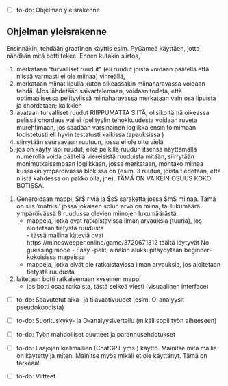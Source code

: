 - [ ] to-do: Ohjelman yleisrakenne
<h2> Ohjelman yleisrakenne </h2>
Ensinnäkin, tehdään graafinen käyttis esim. PyGameä käyttäen, jotta nähdään mitä botti tekee. Ennen kutakin siirtoa, 

1. merkataan "turvalliset ruudut" (eli ruudut joista voidaan päätellä että niissä varmasti ei ole miinaa) vihreällä, 
2. merkataan miinat lipulla kuten oikeassakin miinaharavassa voidaan tehdä. (Jos lähdetään saivartelemaan, voidaan todeta, että optimaalisessa pelityylissä miinaharavassa merkataan vain osa lipuista ja chordataan; kaikkien
3. avataan turvalliset ruudut RIIPPUMATTA SIITÄ, olisiko tämä oikeassa pelissä chordaus vai ei (pelityylin tehokkuudesta voidaan ruveta murehtimaan, jos saadaan varsinainen logiikka ensin toimimaan todistetusti eli hyvin testatusti kaikissa tapauksissa )
4. siirrytään seuraavaan ruutuun, jossa ei ole oltu vielä
5. jos on käyty läpi ruudut, eikä pelkillä ruudun itsensä näyttämällä numerolla voida päätellä viereisistä ruuduista mitään, siirrytään monimutkaisempaan logiikkaan, jossa merkataan, montako miinaa kussakin ympäröivässä blokissa on (esim. 3 ruutua, joista tiedetään, että niistä kahdessa on pakko olla, jne). TÄMÄ ON VAIKEIN OSUUS KOKO BOTISSA.

<ol> 
  <li>
    Generoidaan mappi, $r$ riviä ja $s$ saraketta jossa $m$ miinaa. Tämä on siis 'matriisi' jossa jokaisen solun arvo on miina, tai lukumäärä ympäröivässä 8 ruudussa olevien miinojen lukumäärästä.
    <ul>
      <li> mappeja, jotka ovat ratkaistavissa ilman arvauksia (tuuria), jos aloitetaan tietystä ruudusta </li>
        - tässä mallina käteviä ovat https://minesweeper.online/game/3720671312 täältä löytyvät No guessing mode - Easy -pelit; ainakin aluksi pitäydytään beginner-kokoisissa mapeissa
      <li> mappeja, jotka eivät ole ratkaistavissa ilman arvauksia, jos aloitetaan tietystä ruudusta </li>
    </ul>
  </li>
  <li>
    laitetaan botti ratkaisemaan kyseinen mappi
    <ul> 
      <li> jos botti osaa ratkaista, tästä selkeä viesti (visuaalinen interface) </li>
    </ul>
  </li>
</ol>

- [ ] to-do: Saavutetut aika- ja tilavaativuudet (esim. O-analyysit pseudokoodista)
- [ ] to-do: Suorituskyky- ja O-analyysivertailu (mikäli sopii työn aiheeseen)
- [ ] to-do: Työn mahdolliset puutteet ja parannusehdotukset
- [ ] to-do: Laajojen kielimallien (ChatGPT yms.) käyttö. Mainitse mitä mallia on käytetty ja miten. Mainitse myös mikäli et ole käyttänyt. Tämä on tärkeää!
- [ ] to-do: Viitteet


